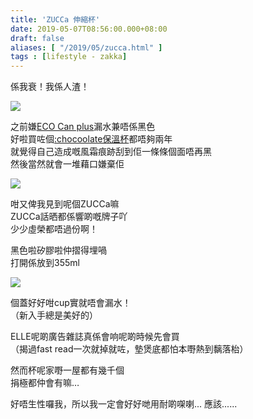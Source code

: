 ```yaml
---
title: 'ZUCCa 伸縮杯'
date: 2019-05-07T08:56:00.000+08:00
draft: false
aliases: [ "/2019/05/zucca.html" ]
tags : [lifestyle - zakka]
---
```


係我衰！我係人渣！  

![](/images/zucca.jpg)

之前嫌[ECO Can plus](http://www.hidie.net/2015/06/eco-can-plus-city-super-x-eva-armisen.html)漏水兼唔係黑色  
好啦買咗個[:chocoolate保溫杯](http://www.hidie.net/2017/09/chocoolate.html)都唔夠兩年  
就覺得自己造成嘅風霜痕跡刮到佢一條條個面唔再黑  
然後當然就會一堆藉口嫌棄佢

![](/images/zucca1.jpg)

咁又俾我見到呢個ZUCCa嘛  
ZUCCa話晒都係響啲嘅牌子吖  
少少虛榮都唔過份啊！

  

黑色啦矽膠啦仲摺得埋喎  
打開係放到355ml

![](/images/zucca2.jpg)

個蓋好好咁cup實就唔會漏水！  
（新入手總是美好的）

  

ELLE呢啲廣告雜誌真係會响呢啲時候先會買  
（揭過fast read一次就掉就咗，墊煲底都怕本嘢熱到黐落枱）

  

然而杯呢家嘢一屋都有幾千個  
捐極都仲會有嘛…

好唔生性囉我，所以我一定會好好哋用耐啲㗎喇... 應該......
